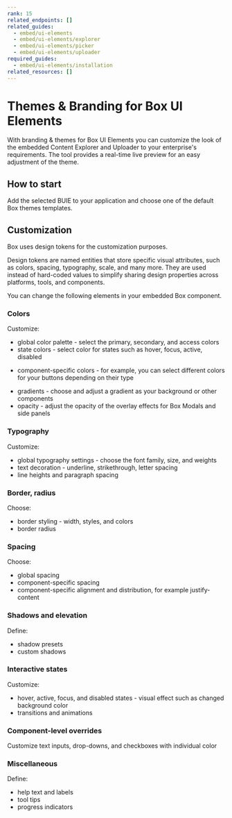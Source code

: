 ```yaml
---
rank: 15
related_endpoints: []
related_guides:
  - embed/ui-elements
  - embed/ui-elements/explorer
  - embed/ui-elements/picker
  - embed/ui-elements/uploader
required_guides:
  - embed/ui-elements/installation
related_resources: []
---
```


# Themes & Branding for Box UI Elements

<!--alex ignore -->
With branding & themes for Box UI Elements you can customize the look of the
embedded Content Explorer and Uploader to your enterprise's requirements.
The tool provides a real-time live preview for an easy adjustment of the theme.

<!--alex enable -->

## How to start

Add the selected BUIE to your application and choose one of the default Box
themes templates.

## Customization

Box uses design tokens for the customization purposes.

<Message type='notice'>
Design tokens are named entities that store specific visual attributes, such
as colors, spacing, typography, scale, and many more.
They are used instead of hard-coded values to simplify sharing design
properties across platforms, tools, and components.
</Message>

You can change the following elements in your embedded Box component.
<!--alex ignore -->

### Colors

Customize:

<!--alex ignore -->

* global color palette - select the primary, secondary, and access colors
* state colors - select color for states such as hover, focus, active,
 disabled

<!--alex enable -->

<!--alex ignore -->

* component-specific colors - for example, you can select different colors
 for your buttons depending on their type

<!--alex enable -->

* gradients - choose and adjust a gradient as your background or other 
 components
* opacity - adjust the opacity of the overlay effects for Box Modals and side  panels

### Typography

Customize: 

* global typography settings - choose the font family, size, and weights
* text decoration - underline, strikethrough, letter spacing
* line heights and paragraph spacing 

### Border, radius

Choose:

<!--alex ignore -->

* border styling - width, styles, and colors
* border radius

<!--alex enable -->

### Spacing

Choose:

* global spacing
* component-specific spacing
* component-specific alignment and distribution, for example justify-content

### Shadows and elevation

Define:

* shadow presets
* custom shadows

### Interactive states

Customize:
<!--alex ignore -->

* hover, active, focus, and disabled states - visual effect such as
changed background color
* transitions and animations

<!--alex enable -->

### Component-level overrides

<!--alex ignore -->

Customize text inputs, drop-downs, and checkboxes with individual color

<!--alex enable -->

### Miscellaneous

Define:

* help text and labels
* tool tips
* progress indicators
